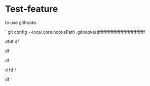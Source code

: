 # Test-feature

to use githooks 

`
git config --local core.hooksPath .githooks/dffffffffffffffffffffffffffffffff


dfdf
df

df

df

d
fd
f

df
`
